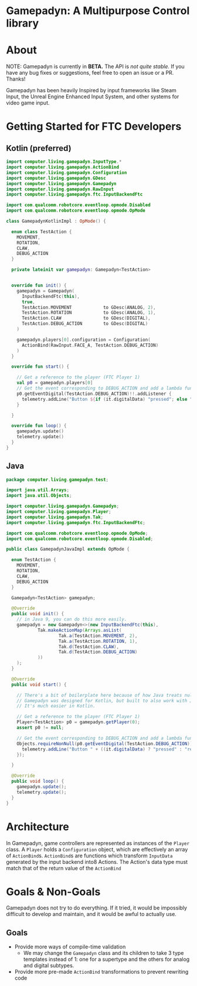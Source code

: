 # Gamepadyn: A Multipurpose Control library

# About

NOTE: Gamepadyn is currently in **BETA.**
The API is *not quite stable.*
If you have any bug fixes or suggestions, feel free to open an issue or a PR. Thanks!

Gamepadyn has been heavily Inspired by input frameworks like Steam Input,
the Unreal Engine Enhanced Input System,
and other systems for video game input.

# Getting Started for FTC Developers

## Kotlin (preferred)

```kotlin
import computer.living.gamepadyn.InputType.*
import computer.living.gamepadyn.ActionBind
import computer.living.gamepadyn.Configuration
import computer.living.gamepadyn.GDesc
import computer.living.gamepadyn.Gamepadyn
import computer.living.gamepadyn.RawInput
import computer.living.gamepadyn.ftc.InputBackendFtc

import com.qualcomm.robotcore.eventloop.opmode.Disabled
import com.qualcomm.robotcore.eventloop.opmode.OpMode

class GamepadynKotlinImpl : OpMode() {

  enum class TestAction {
    MOVEMENT,
    ROTATION,
    CLAW,
    DEBUG_ACTION
  }

  private lateinit var gamepadyn: Gamepadyn<TestAction>


  override fun init() {
    gamepadyn = Gamepadyn(
      InputBackendFtc(this),
      true,
      TestAction.MOVEMENT            to GDesc(ANALOG, 2),
      TestAction.ROTATION            to GDesc(ANALOG, 1),
      TestAction.CLAW                to GDesc(DIGITAL),
      TestAction.DEBUG_ACTION        to GDesc(DIGITAL)
    )

    gamepadyn.players[0].configuration = Configuration(
      ActionBind(RawInput.FACE_A, TestAction.DEBUG_ACTION)
    )
  }

  override fun start() {

    // Get a reference to the player (FTC Player 1)
    val p0 = gamepadyn.players[0]
    // Get the event corresponding to DEBUG_ACTION and add a lambda function as a listener to it.
    p0.getEventDigital(TestAction.DEBUG_ACTION)!!.addListener {
      telemetry.addLine("Button ${if (it.digitalData) "pressed"; else "released"}!")
    }

  }

  override fun loop() {
    gamepadyn.update()
    telemetry.update()
  }
}
```

## Java

```Java
package computer.living.gamepadyn.test;

import java.util.Arrays;
import java.util.Objects;

import computer.living.gamepadyn.Gamepadyn;
import computer.living.gamepadyn.Player;
import computer.living.gamepadyn.Tak;
import computer.living.gamepadyn.ftc.InputBackendFtc;

import com.qualcomm.robotcore.eventloop.opmode.OpMode;
import com.qualcomm.robotcore.eventloop.opmode.Disabled;

public class GamepadynJavaImpl extends OpMode {

  enum TestAction {
    MOVEMENT,
    ROTATION,
    CLAW,
    DEBUG_ACTION
  }

  Gamepadyn<TestAction> gamepadyn;

  @Override
  public void init() {
    // in Java 9, you can do this more easily.
    gamepadyn = new Gamepadyn<>(new InputBackendFtc(this),
            Tak.makeActionMap(Arrays.asList(
                    Tak.a(TestAction.MOVEMENT, 2),
                    Tak.a(TestAction.ROTATION, 1),
                    Tak.d(TestAction.CLAW),
                    Tak.d(TestAction.DEBUG_ACTION)
            ))
    );
  }

  @Override
  public void start() {

    // There's a bit of boilerplate here because of how Java treats nullability.
    // Gamepadyn was designed for Kotlin, but built to also work with Java.
    // It's much easier in Kotlin.

    // Get a reference to the player (FTC Player 1)
    Player<TestAction> p0 = gamepadyn.getPlayer(0);
    assert p0 != null;

    // Get the event corresponding to DEBUG_ACTION and add a lambda function as a listener to it.
    Objects.requireNonNull(p0.getEventDigital(TestAction.DEBUG_ACTION)).addJListener(it -> {
      telemetry.addLine("Button " + ((it.digitalData) ? "pressed" : "released") + "!");
    });

  }

  @Override
  public void loop() {
    gamepadyn.update();
    telemetry.update();
  }
}
```

# Architecture

In Gamepadyn,
game controllers are represented as instances of the `Player` class.
A `Player` holds a `Configuration` object,
which are effectively an array of `ActionBind`s.
`ActionBind`s are functions which transform `InputData` generated by the input backend into8 Actions.
The Action's data type must match that of the return value of the `ActionBind`

# Goals & Non-Goals

Gamepadyn does not try to do everything.
If it tried, it would be impossibly difficult to develop and maintain,
and it would be awful to actually use.

## Goals

- Provide more ways of compile-time validation
  - We may change the `Gamepadyn` class and its children to take 3 type templates instead of 1: one for a supertype and the others for analog and digital subtypes.
- Provide more pre-made `ActionBind` transformations to prevent rewriting code
